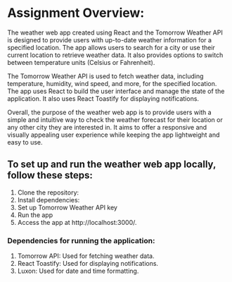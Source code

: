 # Assignment Overview:

The weather web app created using React and the Tomorrow Weather API is designed to provide users with up-to-date weather information for a specified location. The app allows users to search for a city or use their current location to retrieve weather data. It also provides options to switch between temperature units (Celsius or Fahrenheit).

The Tomorrow Weather API is used to fetch weather data, including temperature, humidity, wind speed, and more, for the specified location. The app uses React to build the user interface and manage the state of the application. It also uses React Toastify for displaying notifications.

Overall, the purpose of the weather web app is to provide users with a simple and intuitive way to check the weather forecast for their location or any other city they are interested in. It aims to offer a responsive and visually appealing user experience while keeping the app lightweight and easy to use.

## To set up and run the weather web app locally, follow these steps:

1. Clone the repository:
2. Install dependencies:
3. Set up Tomorrow Weather API key
4. Run the app
5. Access the app at http://localhost:3000/.

### Dependencies for running the application:

1. Tomorrow API: Used for fetching weather data.
2. React Toastify: Used for displaying notifications.
3. Luxon: Used for date and time formatting.

